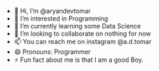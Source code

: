 - 👋 Hi, I’m @aryandevtomar
- 👀 I’m interested in Programming
- 🌱 I’m currently learning some Data Science
- 💞️ I’m looking to collaborate on nothing for now
- 📫 You can reach me on instagram @a.d.tomar
- 😄 Pronouns: Programmer
- ⚡ Fun fact about me is that I am a good Boy.

<!---
aryandevtomar/aryandevtomar is a ✨ special ✨ repository because its `README.md` (this file) appears on your GitHub profile.
You can click the Preview link to take a look at your changes.
--->

